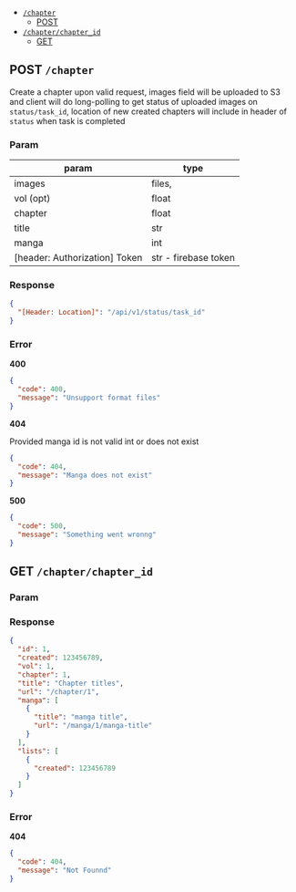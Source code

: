 - [`/chapter`](#chapter)
  + [POST](#POST-chapter)
- [`/chapter/chapter_id`](#chapterchapter_id)
  + [GET](#GET-chapterchapter_id)

## POST `/chapter`
Create a chapter upon valid request, images field will be uploaded to S3 and
client will do long-polling to get status of uploaded images on `status/task_id`,
location of new created chapters will include in header of `status` when task is
completed

### Param
param | type
--- | ---
images | files,
vol (opt) | float
chapter | float
title | str
manga | int
[header: Authorization] Token | str - firebase token

### Response
```json
{
  "[Header: Location]": "/api/v1/status/task_id"
}
```

### Error
**400**
```json
{
  "code": 400,
  "message": "Unsupport format files"
}
```
**404**

Provided manga id is not valid int or does not exist
```json
{
  "code": 404,
  "message": "Manga does not exist"
}
```
**500**
```json
{
  "code": 500,
  "message": "Something went wronng"
}
```

## GET `/chapter/chapter_id`

### Param


### Response
```json
{
  "id": 1,
  "created": 123456789,
  "vol": 1,
  "chapter": 1,
  "title": "Chapter titles",
  "url": "/chapter/1",
  "manga": [
    {
      "title": "manga title",
      "url": "/manga/1/manga-title"
    }
  ],
  "lists": [
    {
      "created": 123456789
    }
  ]
}
```

### Error
**404**
```json
{
  "code": 404,
  "message": "Not Founnd"
}
```

